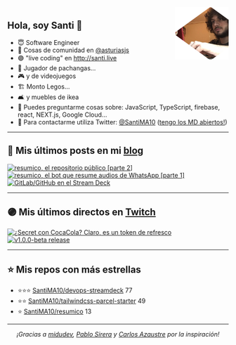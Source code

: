 <img height="120" align="right" src="https://raw.githubusercontent.com/SantiMA10/SantiMA10/main/.github/avatar.png" style="float: right" />

## Hola, soy Santi 🚀

- 😇 Software Engineer
- 📅 Cosas de comunidad en [@asturiasjs](https://twitter.com/asturiasjs)
- 🟣 "live coding" en http://santi.live 
- 🏀 Jugador de pachangas...
- 🎮 y de videojuegos 
- 🏗 Monto Legos...
- 🛋 y muebles de ikea 
- 🤔 Puedes preguntarme cosas sobre: JavaScript, TypeScript, firebase, react, NEXT.js, Google Cloud...
- 📝 Para contactarme utiliza Twitter: [@SantiMA10](https://twitter.com/SantiMA10) ([tengo los MD abiertos!](https://twitter.com/messages/compose?recipient_id=1397520804959694849))

---

## 📝 Mis últimos posts en mi [blog](https://santiagomartin.dev/blog)

<div id="blog-posts">
<a href='https://santiagomartin.dev/blog/resumico-el-repositorio-publico-parte-dos' target='_blank'>
<img width='30%' src='https://santiagomartin.dev/api/og?title=resumico,%20el%20repositorio%20p%C3%BAblico%20%5Bparte%202%5D' alt='resumico, el repositorio público [parte 2]' />
</a><a href='https://santiagomartin.dev/blog/resumico-el-bot-que-resume-audios-de-whatsapp-parte-uno' target='_blank'>
<img width='30%' src='https://santiagomartin.dev/api/og?title=resumico,%20el%20bot%20que%20resume%20audios%20de%20WhatsApp%20%5Bparte%201%5D' alt='resumico, el bot que resume audios de WhatsApp [parte 1]' />
</a><a href='https://santiagomartin.dev/blog/gitlab-github-en-el-stream-deck' target='_blank'>
<img width='30%' src='https://santiagomartin.dev/api/og?title=GitLab/GitHub%20en%20el%20Stream%20Deck' alt='GitLab/GitHub en el Stream Deck' />
</a>
</div>

---

## 🟣 Mis últimos directos en [Twitch](https://santi.live)

<div id="twitch-videos">
<a href='https://www.twitch.tv/videos/623745130' target='_blank'>
<img width='30%' src='https://static-cdn.jtvnw.net/cf_vods/d2nvs31859zcd8/ee0ed741dfc7224e0ecc_santima10_94848502371_6523947211/thumb/custom-229ab2a5-41db-4c43-82f1-ecfe95337543-320x180.png' alt='¿Secret con CocaCola? Claro, es un token de refresco' />
</a><a href='https://www.twitch.tv/videos/610282071' target='_blank'>
<img width='30%' src='https://static-cdn.jtvnw.net/cf_vods/d2nvs31859zcd8/e80012229508c9d2388e_santima10_53745942379_5534629342/thumb/thumb610282071-320x180.jpg' alt='v1.0.0-beta release' />
</a>
</div>

---

## ⭐️ Mis repos con más estrellas

- ⭐️⭐️⭐️ [SantiMA10/devops-streamdeck](https://github.com/SantiMA10/devops-streamdeck) 77
- ⭐️⭐️ [SantiMA10/tailwindcss-parcel-starter](https://github.com/SantiMA10/tailwindcss-parcel-starter) 49
- ⭐️ [SantiMA10/resumico](https://github.com/SantiMA10/resumico) 13

---

<p align="center" id="thanks">
<i>¡Gracias a <a href="https://github.com/midudev" target="_blank"> midudev</a>, <a href="https://github.com/pablosirera" taget="_blank">Pablo Sirera</a> y <a href="https://github.com/carlosazaustre" target="_blank">Carlos Azaustre</a> por la inspiración!</i>
</p>
